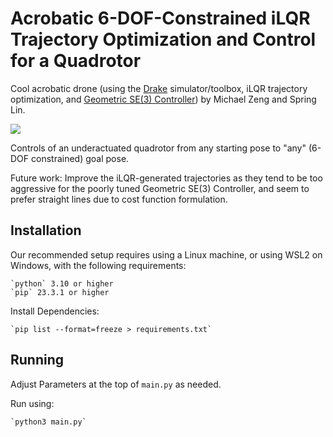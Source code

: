 # Acrobatic 6-DOF-Constrained iLQR Trajectory Optimization and Control for a Quadrotor
Cool acrobatic drone (using the [Drake](https://drake.mit.edu/) simulator/toolbox, iLQR trajectory optimization, and [Geometric SE(3) Controller](https://ieeexplore.ieee.org/document/5717652)) by Michael Zeng and Spring Lin.

![](dronebackflip.gif)

Controls of an underactuated quadrotor from any starting pose to "any" (6-DOF constrained) goal pose.

Future work: Improve the iLQR-generated trajectories as they tend to be too aggressive for the poorly tuned Geometric SE(3) Controller, and seem to prefer straight lines due to cost function formulation.

## Installation

Our recommended setup requires using a Linux machine, or using WSL2 on Windows, with the following requirements:

    `python` 3.10 or higher
    `pip` 23.3.1 or higher

Install Dependencies:

    `pip list --format=freeze > requirements.txt`

## Running

Adjust Parameters at the top of `main.py` as needed.

Run using:

    `python3 main.py`
